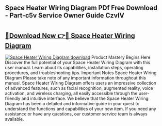 ## Space Heater Wiring Diagram PDf Free Download - Part-c5v Service Owner Guide CzvIV

# <h2><a href="http://dfrxr6.blite.top/?on=Space+Heater+Wiring+Diagram">🔗Download New 👉🔴 Space Heater Wiring Diagram</a></h2>

[![Space Heater Wiring Diagram download](https://i.imgur.com/lujVjoI.png)](http://dfrxr6.blite.top/?on=Space+Heater+Wiring+Diagram)
Product Mastery Begins Here Discover the full potential of your Space Heater Wiring Diagram with this user manual. Learn about its capabilities, installation steps, operating procedures, and troubleshooting tips. Important Notes Space Heater Wiring Diagram Please take note of any important information throughout this manual. Space Heater Wiring Diagram offers users an impressive collection of advanced features, such as facial recognition, augmented reality, voice activation, and wireless charging, all easily accessible through the user-friendly and intuitive interface. We believe that the Space Heater Wiring Diagram has been a detailed and informative guide in your quest to understand the functions and capabilities of your new item. If you need any assistance or have any questions, our customer service team is always available.
